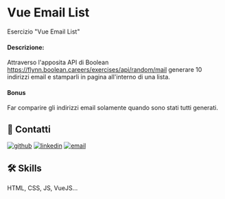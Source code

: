 # Vue Email List

Esercizio "Vue Email List"

#### Descrizione:
Attraverso l'apposita API di Boolean
https://flynn.boolean.careers/exercises/api/random/mail
generare 10 indirizzi email e stamparli in pagina all'interno di una lista.

#### Bonus
Far comparire gli indirizzi email solamente quando sono stati tutti generati.

## 🔗 Contatti

[![github](https://img.shields.io/badge/GITHUB-black?style=for-the-badge&logo=github&logoColor=ffffff)](https://github.com/MirkoCherchi)
[![linkedin](https://img.shields.io/badge/linkedin-0A66C2?style=for-the-badge&logo=linkedin&logoColor=white)](https://www.linkedin.com/in/mirko-cherchi-b42042221/)
[![email](https://img.shields.io/badge/mirkocherchi1992%40gmail.com-red?style=for-the-badge&logo=gmail&logoColor=ffffff)](mirkocherchi1992@gmail.com)

## 🛠 Skills

HTML, CSS, JS, VueJS...
